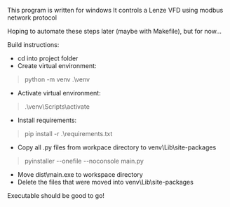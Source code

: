 This program is written for windows
It controls a Lenze VFD using modbus network protocol

Hoping to automate these steps later (maybe with Makefile), but for now...

Build instructions:
- cd into project folder
- Create virtual environment:
> python -m venv .\venv

- Activate virtual environment:
> .\venv\Scripts\activate

- Install requirements:
> pip install -r .\requirements.txt
- Copy all .py files from workpace directory to venv\Lib\site-packages
> pyinstaller --onefile --noconsole main.py
- Move dist\main.exe to workspace directory
- Delete the files that were moved into venv\Lib\site-packages

Executable should be good to go!
